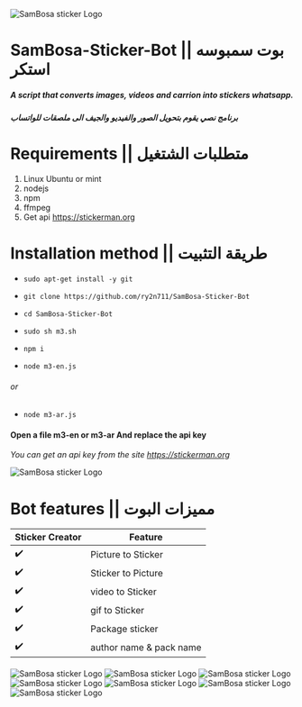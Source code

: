 ![SamBosa sticker Logo](/sambosa.png)

# SamBosa-Sticker-Bot || بوت سمبوسه استكر
##### A script that converts images, videos and carrion into stickers whatsapp.
##### برنامج نصي يقوم بتحويل الصور والفيديو والجيف الى ملصقات للواتساب
# Requirements || متطلبات الشتغيل
1. Linux Ubuntu or mint
1. nodejs
1. npm
1. ffmpeg
2. Get api https://stickerman.org
# Installation method || طريقة التثبيت


* `sudo apt-get install -y git`

* `git clone https://github.com/ry2n711/SamBosa-Sticker-Bot`
 
 * `cd SamBosa-Sticker-Bot`

* `sudo sh m3.sh`

* `npm i`

* `node m3-en.js`
###### or
* `node m3-ar.js`

#### Open a file m3-en or m3-ar And replace the api key 
*You can get an api key from the site https://stickerman.org*

![SamBosa sticker Logo](/image/8.png)



# Bot features || مميزات البوت

Sticker Creator	 | Feature
------------ | -------------
:heavy_check_mark: | Picture to Sticker
:heavy_check_mark: | Sticker to Picture
:heavy_check_mark: | video to Sticker
:heavy_check_mark: | gif to Sticker
:heavy_check_mark: | Package sticker
:heavy_check_mark: | author name & pack name

####


![SamBosa sticker Logo](/image/1.jpg)
![SamBosa sticker Logo](/image/2.jpg)
![SamBosa sticker Logo](/image/3.jpg)
![SamBosa sticker Logo](/image/4.jpg)
![SamBosa sticker Logo](/image/5.jpg)
![SamBosa sticker Logo](/image/6.jpg)
![SamBosa sticker Logo](/image/7.jpg)


